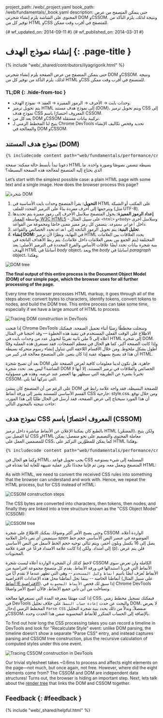 project_path: /web/_project.yaml book_path: /web/fundamentals/_book.yaml description: حتى يتمكن المتصفح من عرض المحتوى على الشاشة يلزم إنشاء شجرتي DOM وCSSOM. ونتيجة لذلك، يلزم التأكد من توفير كل من HTML وCSS للمتصفح في أقرب وقت ممكن.

{# wf_updated_on: 2014-09-11 #} {# wf_published_on: 2014-03-31 #}

# إنشاء نموذج الهدف {: .page-title }

{% include "web/_shared/contributors/ilyagrigorik.html" %}

حتى يتمكن المتصفح من عرض الصفحة يلزم إنشاء شجرتي DOM وCSSOM. ونتيجة لذلك، يلزم التأكد من توفير كل من HTML وCSS للمتصفح في أقرب وقت ممكن.

### TL;DR {: .hide-from-toc }

- وحدات بايت → الأحرف → الرموز المميزة → العقد → نموذج الهدف.
- يتم تحويل ترميز HTML إلى نموذج هدف مستند (DOM)، ويتم تحويل ترميز CSS إلى نموذج هدف CSS المعروف اختصارًا باسم CSSOM.
- يعد كل من DOM وCSSOM تركيبة بيانات مستقلة.
- يتيح لنا المخطط الزمني لـ Chrome DevTools تحديد وفحص تكاليف الإنشاء والمعالجة في DOM وCSSOM.

## نموذج هدف المستند (DOM)

<pre class="prettyprint">
{% includecode content_path="web/fundamentals/performance/critical-rendering-path/_code/basic_dom.html" region_tag="full" adjust_indentation="auto" %}
</pre>

دعونا نبدأ بأبسط حالة ممكنة: صفحة HTML بسيطة تتضمن نصوصًا وصورة واحدة. ما الذي يحتاج إليه المتصفح لمعالجة هذه الصفحة البسيطة؟

Let’s start with the simplest possible case: a plain HTML page with some text and a single image. How does the browser process this page?

<img src="images/full-process.png" alt="شجرة DOM" />

1. **التحويل:** يقرأ المتصفح وحدات بايت الأساسية في HTML على المكتب أو الشبكة ويترجمها إلى أحرف مفردة بناءً على الترميز المحدد للملف (مثل UTF-8).
2. **إعداد الرموز المميزة:** يحول المتصفح سلاسل الأحرف إلى رموز مميزة يتم تحديدها بواسطة [المعيار W3C HTML5](http://www.w3.org/TR/html5/) - على سبيل المثال `<html>` و`<body>` وسلاسل أخرى داخل `أقواس معقوقة`. يتضمن كل رمز مميز معنى خاصًا ومجموعة من القواعد.
3. **تحليل البنية:** يتم تحويل الرموز الناتجة إلى `أهداف` تحدد الخصائص والقواعد.
4. **إنشاء DOM:** في النهاية، ونظرًا لأن ترميز HTML يحدد العلاقات بين العلامات المختلفة (يتم الجمع بين بعض العلامات داخل علامات)، يتم ربط الأهداف الناتجة في بنية شجرة بيانات تحدد أيضًا علاقات الأساس والفرع المحددة في الترميز الأصلي: يعد الهدف *HTML* أساسًا في *body* object، ويعد the *body* أساسًا في *paragraph* object، وهكذا.

<img src="images/dom-tree.png"  alt="DOM tree" />

**The final output of this entire process is the Document Object Model (DOM) of our simple page, which the browser uses for all further processing of the page.**

Every time the browser processes HTML markup, it goes through all of the steps above: convert bytes to characters, identify tokens, convert tokens to nodes, and build the DOM tree. This entire process can take some time, especially if we have a large amount of HTML to process.

<img src="images/dom-timeline.png"  alt="Tracing DOM construction in DevTools" />

إذا فتحت Chrome DevTools وسجلت مخططًا زمنيًا أثناء تحميل الصفحة، فيمكنك الاطلاع على الوقت الفعلي المستخدم في تنفيذ هذه الخطوة &mdash; وقد احتجنا في المثال أعلاه إلى 5 ملي ثانية تقريبًا لتحويل عدد من وحدات بايت في HTML إلى شجرة DOM. وإذا كانت الصفحة أكبر، كما هو الحال في معظم الصفحات، فقد تستغرق هذه العملية وقتًا أطول بشكل ملحوظ. ومن خلال الأقسام اللاحقة التي تتناول إنشاء رسوم متحركة بسيطة أن هذا قد يصبح بسهولة عقبة إذا كان يتعين على المتصفح معالجة قدر كبير من HTML.

بعد أن تصبح شجرة DOM جاهزة، هل تكون لدينا معلومات كافية لعرض الصفحة على الشاشة؟ ليس بعد. تحدد شجرة DOM الخصائص والعلاقات في ترميز المستند، إلا أنها لا تخبرنا بشيء عن الطريقة التي سيظهر بها العنصر عند عرضه. وهذه هي مسؤولية CSSOM، التي نتركها لما يلي.

على الرغم من أن المتصفح كان ينشئ DOM للصفحة البسيطة، فقد واجه علامة رابط في القسم الأساسي للمستند يشير إلى ورقة أنماط CSS خارجية: style.css. ومن خلال توقع أن هذا المورد سيحتاج إلى عرض الصفحة، فقد أرسل في الحال طلبًا إلى هذا المورد، جاءت نتيجته بالمحتوى التالي:

## نموذج هدف CSS المعروف اختصارًا باسم (CSSOM)

بالطبع كان يمكننا الإعلان عن الأنماط مباشرة داخل ترميز HTML (المضمَّن)، ولكن يتيح لنا الفصل بين CSS وHTML معاملة المحتوى والتصميم على نحو منفصل: يمكن للمصممين العمل على CSS، كما يمكن للمطوِّرين التركيز على HTML وهكذا.

<pre class="prettyprint">
{% includecode content_path="web/fundamentals/performance/critical-rendering-path/_code/style.css" region_tag="full" adjust_indentation="auto" %}
</pre>

وكما هو الحال في HTML، يجب تحويل قواعد CSS المستلمة إلى شيء يستوعبه المتصفح ويعمل معه. ومن ثم فإننا مجددًا نكرر عملية شبيهة للغاية لما نفذناه في HTML:

As with HTML, we need to convert the received CSS rules into something that the browser can understand and work with. Hence, we repeat the HTML process, but for CSS instead of HTML:

<img src="images/cssom-construction.png"  alt="CSSOM construction steps" />

The CSS bytes are converted into characters, then tokens, then nodes, and finally they are linked into a tree structure known as the "CSS Object Model" (CSSOM):

<img src="images/cssom-tree.png"  alt="CSSOM tree" />

وحتى يصبح الأمر أكثر وضوحًا، يمكنك الاطلاع على شجرة CSSOM الواردة أعلاه. سيتضمن أي نص داخل العلامة *span* الموضوعة في عنصر النص الأساسي حجم خط يصل إلى 16 بكسل وبلون أحمر، ويتم تتالي توجيه حجم الخط لأسفل من النص الأساسي إلى امتداد. ولكن إذا كانت علامة الامتداد فرعًا عن فقرة علامة (p)، فلن يتم عرض المحتويات.

لاحظ كذلك أن الشجرة الواردة أعلاه ليست شجرة CSSOM الكاملة ولن تعرض سوى الأنماط التي قررنا استبدالها في ورقة الأنماط. يقدم كل متصفح مجموعة افتراضية من الأنماط تُعرف أيضًا باسم `أنماط وكيل المستخدم` -- وهي التي تظهر عندما لا نقدم أيًا من أنماطنا الخاصة -- بينما تحل أنماطنا محل هذه الإعدادات الافتراضية (على سبيل المثال [أنماط IE الافتراضية](http://www.iecss.com/)). إذا سبق لك فحص `الأنماط المحسوبة` في Chrome DevTools وتساءلت من أين تأتي جميع الأنماط، فالآن أصبح الأمر واضحًا.

إذا كنت مهتمًا بمعرفة المدة التي تستغرقها معالجة CSS، فيمكنك تسجيل مخطط زمني في DevTools والبحث عن حدث `إعادة حساب النمط`: على خلاف تحليل DOM، لا يعرض المخطط الزمني إدخال `Parse CSS` منفصلاً، وبدلاً من ذلك يحدد بنية شجرة التحليل وCSSOM، بالإضافة إلى الحساب المتكرر للأنماط المحسوبة ضمن هذا الحدث وحده.

To find out how long the CSS processing takes you can record a timeline in DevTools and look for "Recalculate Style" event: unlike DOM parsing, the timeline doesn’t show a separate "Parse CSS" entry, and instead captures parsing and CSSOM tree construction, plus the recursive calculation of computed styles under this one event.

<img src="images/cssom-timeline.png"  alt="Tracing CSSOM construction in DevTools" />

Our trivial stylesheet takes ~0.6ms to process and affects eight elements on the page&mdash;not much, but once again, not free. However, where did the eight elements come from? The CSSOM and DOM are independent data structures! Turns out, the browser is hiding an important step. Next, lets talk about the [render tree](/web/fundamentals/performance/critical-rendering-path/render-tree-construction) that links the DOM and CSSOM together.

## Feedback {: #feedback }

{% include "web/_shared/helpful.html" %}